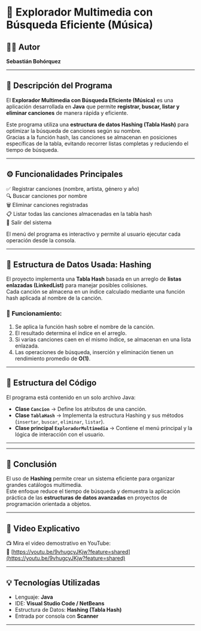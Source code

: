 # 🎵 Explorador Multimedia con Búsqueda Eficiente (Música)

## 👨‍💻 Autor
**Sebastián Bohórquez**

---

## 🧠 Descripción del Programa
El **Explorador Multimedia con Búsqueda Eficiente (Música)** es una aplicación desarrollada en **Java** que permite **registrar, buscar, listar y eliminar canciones** de manera rápida y eficiente.

Este programa utiliza una **estructura de datos Hashing (Tabla Hash)** para optimizar la búsqueda de canciones según su nombre.  
Gracias a la función hash, las canciones se almacenan en posiciones específicas de la tabla, evitando recorrer listas completas y reduciendo el tiempo de búsqueda.

---

## ⚙️ Funcionalidades Principales

✅ Registrar canciones (nombre, artista, género y año)  
🔍 Buscar canciones por nombre  
🗑️ Eliminar canciones registradas  
📋 Listar todas las canciones almacenadas en la tabla hash  
🚪 Salir del sistema  

El menú del programa es interactivo y permite al usuario ejecutar cada operación desde la consola.

---

## 🧩 Estructura de Datos Usada: **Hashing**

El proyecto implementa una **Tabla Hash** basada en un arreglo de **listas enlazadas (LinkedList)** para manejar posibles colisiones.  
Cada canción se almacena en un índice calculado mediante una función hash aplicada al nombre de la canción.

### 🔢 Funcionamiento:
1. Se aplica la función hash sobre el nombre de la canción.
2. El resultado determina el índice en el arreglo.
3. Si varias canciones caen en el mismo índice, se almacenan en una lista enlazada.
4. Las operaciones de búsqueda, inserción y eliminación tienen un rendimiento promedio de **O(1)**.

---

## 🧱 Estructura del Código

El programa está contenido en un solo archivo Java:

- **Clase `Cancion`** → Define los atributos de una canción.  
- **Clase `TablaHash`** → Implementa la estructura Hashing y sus métodos (`insertar`, `buscar`, `eliminar`, `listar`).  
- **Clase principal `ExploradorMultimedia`** → Contiene el menú principal y la lógica de interacción con el usuario.

---

---

## 🧾 Conclusión
El uso de **Hashing** permite crear un sistema eficiente para organizar grandes catálogos multimedia.  
Este enfoque reduce el tiempo de búsqueda y demuestra la aplicación práctica de las **estructuras de datos avanzadas** en proyectos de programación orientada a objetos.

---

## 🎥 Video Explicativo
📺 Mira el video demostrativo en YouTube:  
🔗 [https://youtu.be/9vhugcyJKjw?feature=shared](https://youtu.be/9vhugcyJKjw?feature=shared)

---

## 💡 Tecnologías Utilizadas
- Lenguaje: **Java**
- IDE: **Visual Studio Code / NetBeans**
- Estructura de Datos: **Hashing (Tabla Hash)**
- Entrada por consola con **Scanner**

---


